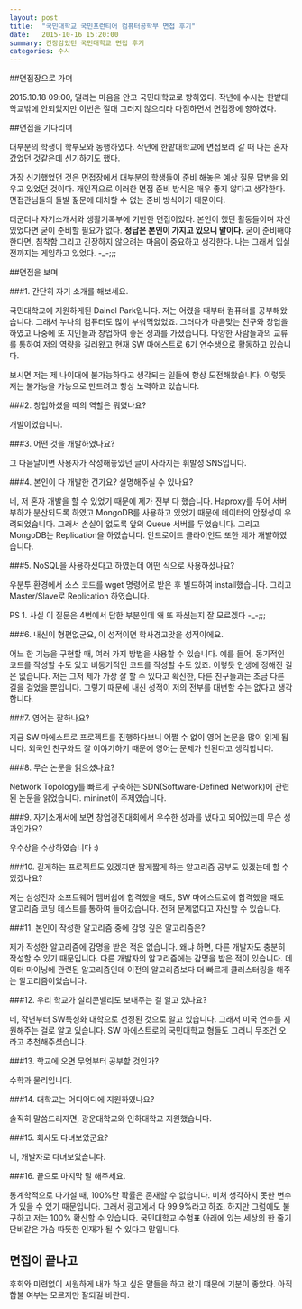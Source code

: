 ```yaml
---
layout: post
title:  "국민대학교 국민프런티어 컴퓨터공학부 면접 후기"
date:   2015-10-16 15:20:00
summary: 긴장감있던 국민대학교 면접 후기
categories: 수시
---
```


##면접장으로 가며

2015.10.18 09:00, 떨리는 마음을 안고 국민대학교로 향하였다. 작년에 수시는 한밭대학교밖에 안되었지만 이번은 절대 그러지 않으리라 다짐하면서 면접장에 향하였다.

##면접을 기다리며

대부분의 학생이 학부모와 동행하였다. 작년에 한밭대학교에 면접보러 갈 때 나는 혼자 갔었던 것같은데 신기하기도 했다.

가장 신기했었던 것은 면접장에서 대부분의 학생들이 준비 해놓은 예상 질문 답변을 외우고 있었던 것이다. 개인적으로 이러한 면접 준비 방식은 매우 좋지 않다고 생각한다. 면접관님들의 돌발 짊문에 대처할 수 없는 준비 방식이기 때문이다.

더군더나 자기소개서와 생활기록부에 기반한 면접이었다. 본인이 했던 활동들이며 자신있었다면 굳이 준비할 필요가 없다. **정답은 본인이 가지고 있으니 말이다.** 굳이 준비해야한다면, 침착함 그리고 긴장하지 않으려는 마음이 중요하고 생각한다. 나는 그래서 입실 전까지는 게임하고 있었다. -_-;;;


##면접을 보며

###1. 간단히 자기 소개를 해보세요.

국민대학교에 지원하게된 Dainel Park입니다. 저는 어렸을 때부터 컴퓨터를 공부해왔습니다. 그래서 누나의 컴퓨터도 많이 부숴먹었었죠. 그러다가 마음맞는 친구와 창업을 하였고 나중에 또 지인들과 창업하여 좋은 성과를 가졌습니다. 다양한 사람들과의 교류를 통하여 저의 역량을 길러왔고 현재 SW 마에스트로 6기 연수생으로 활동하고 있습니다.

보시면 저는 제 나이대에 불가능하다고 생각되는 일들에 항상 도전해왔습니다. 이렇듯 저는 불가능을 가능으로 만드려고 항상 노력하고 있습니다.

###2. 창업하셨을 때의 역할은 뭐였나요?

개발이었습니다.

###3. 어떤 것을 개발하였나요?

그 다음날이면 사용자가 작성해놓았던 글이 사라지는 휘발성 SNS입니다.

###4. 본인이 다 개발한 건가요? 설명해주실 수 있나요?

네, 저 혼자 개발을 할 수 있었기 때문에 제가 전부 다 했습니다. Haproxy를 두어 서버 부하가 분산되도록 하였고 MongoDB를 사용하고 있었기 때문에 데이터의 안정성이 우려되었습니다. 그래서 손실이 없도록 앞의 Queue 서버를 두었습니다. 그리고 MongoDB는 Replication을 하였습니다. 안드로이드 클라이언트 또한 제가 개발하였습니다. 

###5. NoSQL을 사용하셨다고 하였는데 어떤 식으로 사용하셨나요?

우분투 환경에서 소스 코드를 wget 명령어로 받은 후 빌드하여 install했습니다. 그리고 Master/Slave로 Replication 하였습니다. 

PS 1. 사실 이 질문은 4번에서 답한 부분인데 왜 또 하셨는지 잘 모르겠다 -_-;;;

###6. 내신이 형편없군요, 이 성적이면 학사경고맞을 성적이에요.

어느 한 기능을 구현할 때, 여러 가지 방법을 사용할 수 있습니다. 예를 들어, 동기적인 코드를 작성할 수도 있고 비동기적인 코드를 작성할 수도 있죠. 이렇듯 인생에 정해진 길은 없습니다. 저는 그저 제가 가장 잘 할 수 있다고 확신한, 다른 친구들과는 조금 다른 길을 걸었을 뿐입니다. 그렇기 때문에 내신 성적이 저의 전부를 대변할 수는 없다고 생각합니다.

###7. 영어는 잘하나요?

지금 SW 마에스트로 프로젝트를 진행하다보니 어쩔 수 없이 영어 논문을 많이 읽게 됩니다. 외국인 친구와도 잘 이야기하기 때문에 영어는 문제가 안된다고 생각합니다.

###8. 무슨 논문을 읽으셨나요?

Network Topology를 빠르게 구축하는 SDN(Software-Defined Network)에 관련된 논문을 읽었습니다. mininet이 주제였습니다.

###9. 자기소개서에 보면 창업경진대회에서 우수한 성과를 냈다고 되어있는데 무슨 성과인가요?

우수상을 수상하였습니다 :)

###10. 길게하는 프로젝트도 있겠지만 짧게짧게 하는 알고리즘 공부도 있겠는데 할 수 있겠나요?

저는 삼성전자 소프트웨어 멤버쉽에 합격했을 때도, SW 마에스트로에 합격했을 때도 알고리즘 코딩 테스트를 통하여 들어갔습니다. 전혀 문제없다고 자신할 수 있습니다.

###11. 본인이 작성한 알고리즘 중에 감명 깊은 알고리즘은?

제가 작성한 알고리즘에 감명을 받은 적은 없습니다. 왜냐 하면, 다른 개발자도 충분히 작성할 수 있기 때문입니다. 다른 개발자의 알고리즘에는 감명을 받은 적이 있습니다. 데이터 마이닝에 관련된 알고리즘인데 이전의 알고리즘보다 더 빠르게 클러스터링을 해주는 알고리즘이었습니다.

###12. 우리 학교가 실리콘밸리도 보내주는 걸 알고 있나요?

네, 작년부터 SW특성화 대학으로 선정된 것으로 알고 있습니다. 그래서 미국 연수를 지원해주는 걸로 알고 있습니다. SW 마에스트로의 국민대학교 형들도 그러니 무조건 오라고 추천해주셨습니다.

###13. 학교에 오면 무엇부터 공부할 것인가?

수학과 물리입니다.

###14. 대학교는 어디어디에 지원하였나요?

솔직히 말씀드리자면, 광운대학교와 인하대학교 지원했습니다.


###15. 회사도 다녀보았군요?

네, 개발자로 다녀보았습니다.

###16. 끝으로 마지막 말 해주세요.

통계학적으로 다가설 때, 100%란 확률은 존재할 수 없습니다. 미처 생각하지 못한 변수가 있을 수 있기 때문입니다. 그래서 광고에서 다 99.9%라고 하죠. 하지만 그럼에도 불구하고 저는 100% 확신할 수 있습니다. 국민대학교 수험표 아래에 있는 세상의 한 줄기 단비같은 가슴 따뜻한 인재가 될 수 있다고 말입니다.

## 면접이 끝나고

후회와 미련없이 시원하게 내가 하고 싶은 말들을 하고 왔기 떄문에 기분이 좋았다. 아직 합불 여부는 모르지만 잘되길 바란다.